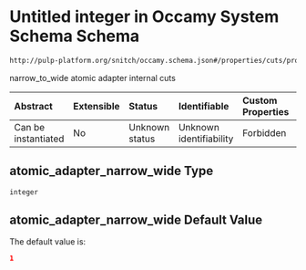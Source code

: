 # Untitled integer in Occamy System Schema Schema

```txt
http://pulp-platform.org/snitch/occamy.schema.json#/properties/cuts/properties/atomic_adapter_narrow_wide
```

narrow_to_wide atomic adapter internal cuts

| Abstract            | Extensible | Status         | Identifiable            | Custom Properties | Additional Properties | Access Restrictions | Defined In                                                       |
| :------------------ | :--------- | :------------- | :---------------------- | :---------------- | :-------------------- | :------------------ | :--------------------------------------------------------------- |
| Can be instantiated | No         | Unknown status | Unknown identifiability | Forbidden         | Allowed               | none                | [occamy.schema.json*](occamy.schema.json "open original schema") |

## atomic_adapter_narrow_wide Type

`integer`

## atomic_adapter_narrow_wide Default Value

The default value is:

```json
1
```
